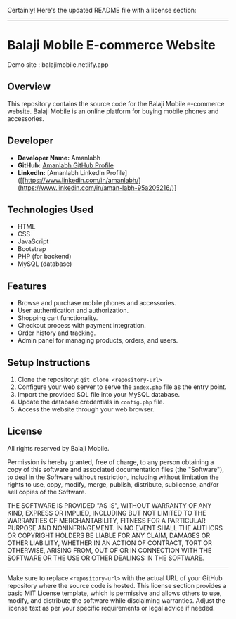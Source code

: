 Certainly! Here's the updated README file with a license section:

---

# Balaji Mobile E-commerce Website
Demo site : balajimobile.netlify.app
## Overview
This repository contains the source code for the Balaji Mobile e-commerce website. Balaji Mobile is an online platform for buying mobile phones and accessories.

## Developer
- **Developer Name:** Amanlabh
- **GitHub:** [Amanlabh GitHub Profile](https://github.com/amanlabh)
- **LinkedIn:** [Amanlabh LinkedIn Profile]([[https://www.linkedin.com/in/amanlabh/](https://www.linkedin.com/in/aman-labh-95a205216/)]

## Technologies Used
- HTML
- CSS
- JavaScript
- Bootstrap
- PHP (for backend)
- MySQL (database)

## Features
- Browse and purchase mobile phones and accessories.
- User authentication and authorization.
- Shopping cart functionality.
- Checkout process with payment integration.
- Order history and tracking.
- Admin panel for managing products, orders, and users.

## Setup Instructions
1. Clone the repository: `git clone <repository-url>`
2. Configure your web server to serve the `index.php` file as the entry point.
3. Import the provided SQL file into your MySQL database.
4. Update the database credentials in `config.php` file.
5. Access the website through your web browser.

## License
All rights reserved by Balaji Mobile.

Permission is hereby granted, free of charge, to any person obtaining a copy of this software and associated documentation files (the "Software"), to deal in the Software without restriction, including without limitation the rights to use, copy, modify, merge, publish, distribute, sublicense, and/or sell copies of the Software.

THE SOFTWARE IS PROVIDED "AS IS", WITHOUT WARRANTY OF ANY KIND, EXPRESS OR IMPLIED, INCLUDING BUT NOT LIMITED TO THE WARRANTIES OF MERCHANTABILITY, FITNESS FOR A PARTICULAR PURPOSE AND NONINFRINGEMENT. IN NO EVENT SHALL THE AUTHORS OR COPYRIGHT HOLDERS BE LIABLE FOR ANY CLAIM, DAMAGES OR OTHER LIABILITY, WHETHER IN AN ACTION OF CONTRACT, TORT OR OTHERWISE, ARISING FROM, OUT OF OR IN CONNECTION WITH THE SOFTWARE OR THE USE OR OTHER DEALINGS IN THE SOFTWARE.

---

Make sure to replace `<repository-url>` with the actual URL of your GitHub repository where the source code is hosted. This license section provides a basic MIT License template, which is permissive and allows others to use, modify, and distribute the software while disclaiming warranties. Adjust the license text as per your specific requirements or legal advice if needed.
